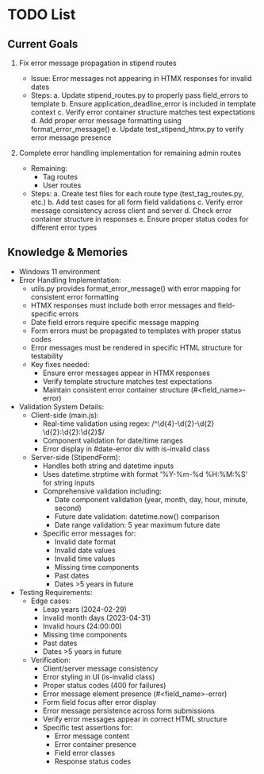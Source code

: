 # TODO List

## Current Goals
1. Fix error message propagation in stipend routes
   - Issue: Error messages not appearing in HTMX responses for invalid dates
   - Steps:
     a. Update stipend_routes.py to properly pass field_errors to template
     b. Ensure application_deadline_error is included in template context
     c. Verify error container structure matches test expectations
     d. Add proper error message formatting using format_error_message()
     e. Update test_stipend_htmx.py to verify error message presence

2. Complete error handling implementation for remaining admin routes
   - Remaining:
     * Tag routes
     * User routes
   - Steps:
     a. Create test files for each route type (test_tag_routes.py, etc.)
     b. Add test cases for all form field validations
     c. Verify error message consistency across client and server
     d. Check error container structure in responses
     e. Ensure proper status codes for different error types

## Knowledge & Memories
- Windows 11 environment
- Error Handling Implementation:
  * utils.py provides format_error_message() with error mapping for consistent error formatting
  * HTMX responses must include both error messages and field-specific errors
  * Date field errors require specific message mapping
  * Form errors must be propagated to templates with proper status codes
  * Error messages must be rendered in specific HTML structure for testability
  * Key fixes needed:
    - Ensure error messages appear in HTMX responses
    - Verify template structure matches test expectations
    - Maintain consistent error container structure (#<field_name>-error)
- Validation System Details:
  * Client-side (main.js):
    - Real-time validation using regex: /^\d{4}-\d{2}-\d{2} \d{2}:\d{2}:\d{2}$/
    - Component validation for date/time ranges
    - Error display in #date-error div with is-invalid class
  * Server-side (StipendForm):
    - Handles both string and datetime inputs
    - Uses datetime.strptime with format '%Y-%m-%d %H:%M:%S' for string inputs
    - Comprehensive validation including:
      * Date component validation (year, month, day, hour, minute, second)
      * Future date validation: datetime.now() comparison
      * Date range validation: 5 year maximum future date
    - Specific error messages for:
      * Invalid date format
      * Invalid date values
      * Invalid time values
      * Missing time components
      * Past dates
      * Dates >5 years in future
- Testing Requirements:
  * Edge cases:
    - Leap years (2024-02-29)
    - Invalid month days (2023-04-31)
    - Invalid hours (24:00:00)
    - Missing time components
    - Past dates
    - Dates >5 years in future
  * Verification:
    - Client/server message consistency
    - Error styling in UI (is-invalid class)
    - Proper status codes (400 for failures)
    - Error message element presence (#<field_name>-error)
    - Form field focus after error display
    - Error message persistence across form submissions
    - Verify error messages appear in correct HTML structure
    - Specific test assertions for:
      * Error message content
      * Error container presence
      * Field error classes
      * Response status codes

